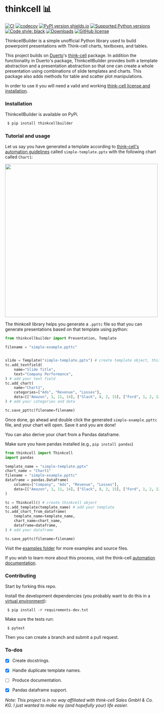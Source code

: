 # thinkcell 📊
[![CI](https://github.com/philistino/thinkcellbuilder/actions/workflows/main.yml/badge.svg)](https://github.com/philistino/thinkcellbuilder/actions/workflows/main.yml) [![codecov](https://codecov.io/gh/philistino/thinkcellbuilder/branch/master/graph/badge.svg?token=F71I6S66YW)](https://codecov.io/gh/philistino/thinkcellbuilder) [![PyPI version shields.io](https://img.shields.io/pypi/v/thinkcell.svg)](https://pypi.python.org/pypi/thinkcellbuilder/) [![Supported Python versions](https://img.shields.io/pypi/pyversions/thinkcellbuilder.svg)](https://pypi.org/project/thinkcellbuilder/) [![Code style: black](https://img.shields.io/badge/code%20style-black-000000.svg)](https://github.com/python/black) [![Downloads](https://pepy.tech/badge/thinkcellbuilder/month)](https://pepy.tech/project/thinkcellbuilder) [![GitHub license](https://img.shields.io/github/license/philistino/thinkcellbuilder.svg)](https://github.com/philistino/thinkcellbuilder/blob/master/LICENSE) 

ThinkcellBuilder is a simple unofficial Python library used to build powerpoint presentations with Think-cell charts, textboxes, and tables. 

This project builds on [Duerto](https://github.com/duarteocarmo)'s [think-cell](https://github.com/duarteocarmo/think-cell) package. In addition the functionality in Duerto's package, ThinkcellBuilder provides both a template abstraction and a presentation abstraction so that one can create a whole presentation using combinations of slide templates and charts. This package also adds methods for table and scatter plot manipulations.

In order to use it you will need a valid and working [think-cell license and installation](https://www.think-cell.com/en/). 

### Installation

ThinkcellBuilder is available on PyPi. 

```sh
 $ pip install thinkcellbuilder
 ```

### Tutorial and usage

Let us say you have generated a template according to [think-cell's automation guidelines](https://www.think-cell.com/en/support/manual/jsondataautomation.shtml) called `simple-template.pptx` with the following chart called `Chart1`: 

<img src="https://raw.githubusercontent.com/duarteocarmo/think-cell/master/assets/example.png" width="500">

The thinkcell library helps you generate a `.ppttc` file so that you can generate presentations based on that template using python:

```python
from thinkcellbuilder import Presentation, Template

filename = "simple-example.ppttc"


slide = Template("simple-template.pptx") # create template object, this usually represents one or a small number of slides
tc.add_textfield(
    name="Slide Title",
    text="Company Performance",
) # add your text field
tc.add_chart(
    name="Chart1",
    categories=["Ads", "Revenue", "Losses"],
    data=[["Amazon", 1, 11, 14], ["Slack", 8, 2, 15], ["Ford", 1, 2, 12]],
) # add your categories and data

tc.save_ppttc(filename=filename)
 ```

Once done, go ahead and double click the generated `simple-example.ppttc` file, and your chart will open. Save it and you are done!

You can also derive your chart from a Pandas dataframe. 

Make sure you have pandas installed (e.g., `pip install pandas`)

```python
from thinkcell import Thinkcell
import pandas

template_name = "simple-template.pptx"
chart_name = "Chart1"
filename = "simple-example.ppttc"
dataframe = pandas.DataFrame(
    columns=["Company", "Ads", "Revenue", "Losses"],
    data=[["Amazon", 1, 11, 14], ["Slack", 8, 2, 15], ["Ford", 1, 2, 12]],
)

tc = Thinkcell() # create thinkcell object
tc.add_template(template_name) # add your template
tc.add_chart_from_dataframe(
    template_name=template_name,
    chart_name=chart_name,
    dataframe=dataframe,
) # add your dataframe

tc.save_ppttc(filename=filename)
 ```

Visit the [examples folder](examples) for more examples and source files. 

If you wish to learn more about this process, visit the think-cell [automation documentation](https://www.think-cell.com/en/support/manual/jsondataautomation.shtml). 

### Contributing

Start by forking this repo.


Install the development dependencies (you probably want to do this in a [virtual environment](https://docs.python-guide.org/dev/virtualenvs/)):

```shell
 $ pip install -r requirements-dev.txt
 ```

Make sure the tests run:

```shell
 $ pytest
 ```

Then you can create a branch and submit a pull request. 

### To-dos
- [x] Create docstrings.
- [x] Handle duplicate template names.
- [ ] Produce documentation.
- [x] Pandas dataframe support.



*Note: This project is in no way affiliated with think-cell Sales GmbH & Co. KG. I just wanted to make my (and hopefully your) life easier.*

